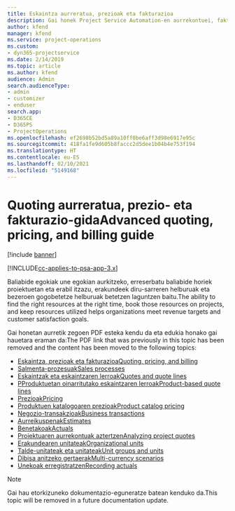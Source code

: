 ```yaml
---
title: Eskaintza aurreratua, prezioak eta fakturazioa
description: Gai honek Project Service Automation-en aurrekontuei, fakturazioari eta prezioei buruzko informazioa eskaintzen du.
author: kfend
manager: kfend
ms.service: project-operations
ms.custom:
- dyn365-projectservice
ms.date: 2/14/2019
ms.topic: article
ms.author: kfend
audience: Admin
search.audienceType:
- admin
- customizer
- enduser
search.app:
- D365CE
- D365PS
- ProjectOperations
ms.openlocfilehash: ef2698b52bd5a89a10ff0be6aff3d98e6917e95c
ms.sourcegitcommit: 418fa1fe9d605b8faccc2d5dee1b04b4e753f194
ms.translationtype: HT
ms.contentlocale: eu-ES
ms.lasthandoff: 02/10/2021
ms.locfileid: "5149168"
---
```

# <a name="advanced-quoting-pricing-and-billing-guide"></a><span data-ttu-id="ea186-103">Quoting aurreratua, prezio- eta fakturazio-gida</span><span class="sxs-lookup"><span data-stu-id="ea186-103">Advanced quoting, pricing, and billing guide</span></span>

[!include [banner](../../includes/psa-now-project-operations.md)]

[!INCLUDE[cc-applies-to-psa-app-3.x](../../includes/cc-applies-to-psa-app-3x.md)]

<span data-ttu-id="ea186-104">Baliabide egokiak une egokian aurkitzeko, erreserbatu baliabide horiek proiektuetan eta erabil itzazu, erakundeek diru-sarreren helburuak eta bezeroen gogobetetze helburuak betetzen laguntzen baitu.</span><span class="sxs-lookup"><span data-stu-id="ea186-104">The ability to find the right resources at the right time, book those resources on projects, and keep resources utilized helps organizations meet revenue targets and customer satisfaction goals.</span></span> 

<span data-ttu-id="ea186-105">Gai honetan aurretik zegoen PDF esteka kendu da eta edukia honako gai hauetara eraman da:</span><span class="sxs-lookup"><span data-stu-id="ea186-105">The PDF link that was previously in this topic has been removed and the content has been moved to the following topics:</span></span>

- [<span data-ttu-id="ea186-106">Eskaintza, prezioak eta fakturazioa</span><span class="sxs-lookup"><span data-stu-id="ea186-106">Quoting, pricing, and billing</span></span>](../quote-bill-price.md)
- [<span data-ttu-id="ea186-107">Salmenta-prozesuak</span><span class="sxs-lookup"><span data-stu-id="ea186-107">Sales processes</span></span>](../basic-sales-process.md)
- [<span data-ttu-id="ea186-108">Eskaintzak eta eskaintzaren lerroak</span><span class="sxs-lookup"><span data-stu-id="ea186-108">Quotes and quote lines</span></span>](../basic-quote-lines.md)
- [<span data-ttu-id="ea186-109">PProduktuetan oinarritutako eskaintzaren lerroak</span><span class="sxs-lookup"><span data-stu-id="ea186-109">Product-based quote lines</span></span>](../product-based-quote-lines.md)
- [<span data-ttu-id="ea186-110">Prezioak</span><span class="sxs-lookup"><span data-stu-id="ea186-110">Pricing</span></span>](../basic-pricing.md)
- [<span data-ttu-id="ea186-111">Produktuen katalogoaren prezioak</span><span class="sxs-lookup"><span data-stu-id="ea186-111">Product catalog pricing</span></span>](../product-catalog-pricing.md)
- [<span data-ttu-id="ea186-112">Negozio-transakzioak</span><span class="sxs-lookup"><span data-stu-id="ea186-112">Business transactions</span></span>](../basic-business-transactions.md)
- [<span data-ttu-id="ea186-113">Aurreikuspenak</span><span class="sxs-lookup"><span data-stu-id="ea186-113">Estimates</span></span>](../estimates.md)
- [<span data-ttu-id="ea186-114">Benetakoak</span><span class="sxs-lookup"><span data-stu-id="ea186-114">Actuals</span></span>](../actuals.md)
- [<span data-ttu-id="ea186-115">Proiektuaren aurrekontuak aztertzen</span><span class="sxs-lookup"><span data-stu-id="ea186-115">Analyzing project quotes</span></span>](../basic-analyzing-quotes.md)
- [<span data-ttu-id="ea186-116">Erakundearen unitateak</span><span class="sxs-lookup"><span data-stu-id="ea186-116">Organizational units</span></span>](../advanced-organizational.md)
- [<span data-ttu-id="ea186-117">Talde-unitateak eta unitateak</span><span class="sxs-lookup"><span data-stu-id="ea186-117">Unit groups and units</span></span>](../advanced-units.md)
- [<span data-ttu-id="ea186-118">Dibisa anitzeko gertaerak</span><span class="sxs-lookup"><span data-stu-id="ea186-118">Multi-currency scenarios</span></span>](../advanced-currency.md)
- [<span data-ttu-id="ea186-119">Unekoak erregistratzen</span><span class="sxs-lookup"><span data-stu-id="ea186-119">Recording actuals</span></span>](../advanced-actuals.md)

> [!NOTE]
> <span data-ttu-id="ea186-120">Gai hau etorkizuneko dokumentazio-eguneratze batean kenduko da.</span><span class="sxs-lookup"><span data-stu-id="ea186-120">This topic will be removed in a future documentation update.</span></span> 
